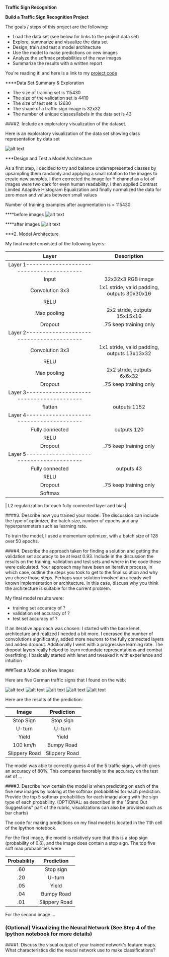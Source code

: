 **Traffic Sign Recognition** 

**Build a Traffic Sign Recognition Project**

The goals / steps of this project are the following:
* Load the data set (see below for links to the project data set)
* Explore, summarize and visualize the data set
* Design, train and test a model architecture
* Use the model to make predictions on new images
* Analyze the softmax probabilities of the new images
* Summarize the results with a written report


[//]: # (Image References)

[image1]: ./project_2_class_breakdown_by_set.png "Visualization"
[image2_before]: ./before_pipeline.png "before pipeline"
[image2_after]: ./after_pipeline.png "after pipeline"
[image3]: ./examples/random_noise.jpg "Random Noise"
[image4]: ./from_web/german_50.jpg "Traffic Sign 1"
[image5]: ./from_web/german_bumpy_road.jpg "Traffic Sign 2"
[image6]: ./from_web/german_no_passing.jpg "Traffic Sign 3"
[image7]: ./from_web/german_roundabout_mandatory.jpg "Traffic Sign 4"
[image8]: ./from_web/german_wild_animals_Crossing.jpg "Traffic Sign 5"

You're reading it! and here is a link to my [project code](https://github.com/DrClick/SDC/blob/master/sdc/project_2/carND-TSCP/Traffic_Sign_Classifier-Copy2.ipynb)

****Data Set Summary & Exploration

* The size of training set is 115430
* The size of the validation set is 4410
* The size of test set is 12630
* The shape of a traffic sign image is 32x32
* The number of unique classes/labels in the data set is 43

####2. Include an exploratory visualization of the dataset.

Here is an exploratory visualization of the data set showing class representation by data set

![alt text][image1]

***Design and Test a Model Architecture

As a first step, I decided to try and balance underrepresented classes by upsampling them randomly and applying a small rotation to the images to create new samples. I then corrected the image for Y channel as a lot of images were two dark for even human readability. I then applied Contrast Limited Adaptive Histogram Equalization and finally normalized the data for zero mean and values between small values 

Number of training examples after augmentation is = 115430

****before images
![alt text][image2_before]

****after images
![alt text][image2_after]




***2. Model Architecture

My final model consisted of the following layers:

| Layer         		|     Description	        					| 
|:---------------------:|:---------------------------------------------:|
|Layer 1----------------------------------------|
| Input         		     | 32x32x3 RGB image   							| 
| Convolution 3x3     	| 1x1 stride, valid padding, outputs 30x30x16 	|
| RELU	|	|
| Max pooling	      	  | 2x2 stride,  outputs 15x15x16 				|
| Dropout | .75 keep training only| 
|Layer 2----------------------------------------|
| Convolution 3x3	     | 1x1 stride, valid padding, outputs 13x13x32   |
| RELU||
| Max pooling          | 2x2 stride, outputs 6x6x32   |
| Dropout | .75 keep training only| 
|Layer 3----------------------------------------|
| flatten              | outputs 1152|
| Layer 4----------------------------------------|
| Fully connected		| outputs 120        									|
| RELU|
| Dropout | .75 keep training only| 
| Layer 5----------------------------------------|
| Fully connected		| outputs 43        									|
| RELU|
| Dropout | .75 keep training only| 
| Softmax				|      									|

| L2 regularization for each fully connected layer and bias|
 


####3. Describe how you trained your model. The discussion can include the type of optimizer, the batch size, number of epochs and any hyperparameters such as learning rate.

To train the model, I used a momentum optimizer, with a batch size of 128 over 50 epochs. 

####4. Describe the approach taken for finding a solution and getting the validation set accuracy to be at least 0.93. Include in the discussion the results on the training, validation and test sets and where in the code these were calculated. Your approach may have been an iterative process, in which case, outline the steps you took to get to the final solution and why you chose those steps. Perhaps your solution involved an already well known implementation or architecture. In this case, discuss why you think the architecture is suitable for the current problem.

My final model results were:
* training set accuracy of ?
* validation set accuracy of ? 
* test set accuracy of ?

If an iterative approach was chosen:
I started with the base lenet architecture and realized I needed a bit more. I encrased the number of convolutions significantly, added more neurons to the fully connected layers and added dropout. Additionally I went with a progressive learning rate. The dropout layers really helped to learn redundate representations and combat overfitting. I basically started with lenet and tweaked it with experience and intuition

###Test a Model on New Images


Here are five German traffic signs that I found on the web:

![alt text][image4] ![alt text][image5] ![alt text][image6] 
![alt text][image7] ![alt text][image8]

Here are the results of the prediction:

| Image			        |     Prediction	        					| 
|:---------------------:|:---------------------------------------------:| 
| Stop Sign      		| Stop sign   									| 
| U-turn     			| U-turn 										|
| Yield					| Yield											|
| 100 km/h	      		| Bumpy Road					 				|
| Slippery Road			| Slippery Road      							|


The model was able to correctly guess 4 of the 5 traffic signs, which gives an accuracy of 80%. This compares favorably to the accuracy on the test set of ...

####3. Describe how certain the model is when predicting on each of the five new images by looking at the softmax probabilities for each prediction. Provide the top 5 softmax probabilities for each image along with the sign type of each probability. (OPTIONAL: as described in the "Stand Out Suggestions" part of the rubric, visualizations can also be provided such as bar charts)

The code for making predictions on my final model is located in the 11th cell of the Ipython notebook.

For the first image, the model is relatively sure that this is a stop sign (probability of 0.6), and the image does contain a stop sign. The top five soft max probabilities were

| Probability         	|     Prediction	        					| 
|:---------------------:|:---------------------------------------------:| 
| .60         			| Stop sign   									| 
| .20     				| U-turn 										|
| .05					| Yield											|
| .04	      			| Bumpy Road					 				|
| .01				    | Slippery Road      							|


For the second image ... 

### (Optional) Visualizing the Neural Network (See Step 4 of the Ipython notebook for more details)
####1. Discuss the visual output of your trained network's feature maps. What characteristics did the neural network use to make classifications?

